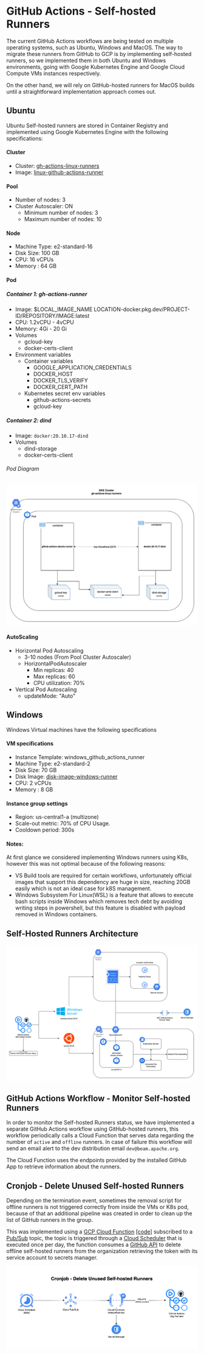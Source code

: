<!--
    Licensed to the Apache Software Foundation (ASF) under one
    or more contributor license agreements.  See the NOTICE file
    distributed with this work for additional information
    regarding copyright ownership.  The ASF licenses this file
    to you under the Apache License, Version 2.0 (the
    "License"); you may not use this file except in compliance
    with the License.  You may obtain a copy of the License at

      http://www.apache.org/licenses/LICENSE-2.0

    Unless required by applicable law or agreed to in writing, software
    distributed under the License is distributed on an "AS IS" BASIS,
    WITHOUT WARRANTIES OR CONDITIONS OF ANY KIND, either express or implied.
    See the License for the specific language governing permissions and
    limitations under the License.
-->
# GitHub Actions - Self-hosted Runners
The current GitHub Actions workflows are being tested on multiple operating systems, such as Ubuntu, Windows and MacOS. The way to migrate these runners from GitHub to GCP is by implementing self-hosted runners, so we implemented them in both Ubuntu and Windows environments, going with Google Kubernetes Engine and Google Cloud Compute VMs instances respectively.

On the other hand, we will rely on GitHub-hosted runners for MacOS builds until a straightforward implementation approach comes out.

## Ubuntu
Ubuntu Self-hosted runners are stored in Container Registry and implemented using Google Kubernetes Engine with the following specifications:

#### Cluster
* Cluster: [gh-actions-linux-runners](https://console.cloud.google.com/kubernetes/clusters/details/us-central1-a/gh-actions-linux-runners/details?project=apache-beam-testing)
* Image: [linux-github-actions-runner](https://console.cloud.google.com/gcr/images/apache-beam-testing/global/ubuntu-runners-self-hosted?project=apache-beam-testing)

#### Pool
* Number of nodes: 3
* Cluster Autoscaler: ON
    * Minimum number of nodes: 3
    * Maximum number of nodes: 10

#### Node
* Machine Type: e2-standard-16
* Disk Size: 100 GB
* CPU: 16 vCPUs
* Memory : 64 GB

#### Pod
##### Container 1: gh-actions-runner
* Image: $LOCAL_IMAGE_NAME LOCATION-docker.pkg.dev/PROJECT-ID/REPOSITORY/IMAGE:latest
* CPU: 1.2vCPU - 4vCPU
* Memory: 4Gi - 20 Gi
* Volumes
    * gcloud-key
    * docker-certs-client
* Environment variables
    * Container variables
        * GOOGLE_APPLICATION_CREDENTIALS
        * DOCKER_HOST
        * DOCKER_TLS_VERIFY
        * DOCKER_CERT_PATH
    * Kubernetes secret env variables
        * github-actions-secrets
        * gcloud-key

##### Container 2: dind
* Image: `docker:20.10.17-dind`
* Volumes
    * dind-storage
    * docker-certs-client

###### Pod Diagram
![PodDiagram](diagrams/gh-actions-k8s-runners-pod.png)

#### AutoScaling
* Horizontal Pod Autoscaling
    * 3-10 nodes (From Pool Cluster Autoscaler)
    * HorizontalPodAutoscaler
        * Min replicas: 40
        * Max replicas: 60
        * CPU utilization: 70%
* Vertical Pod Autoscaling
    * updateMode: "Auto"


## Windows
Windows Virtual machines have the following specifications

#### VM specifications
* Instance Template: windows_github_actions_runner
* Machine Type: e2-standard-2
* Disk Size: 70 GB
* Disk Image: [disk-image-windows-runner](https://console.cloud.google.com/compute/imagesDetail/projects/apache-beam-testing/global/images/disk-image-windows-runner?project=apache-beam-testing)
* CPU: 2 vCPUs
* Memory : 8 GB

#### Instance group settings
* Region: us-central1-a (multizone)
* Scale-out metric: 70% of CPU Usage.
* Cooldown period: 300s

#### Notes:
At first glance we considered implementing Windows runners using K8s, however this was not optimal because of the following reasons:

* VS Build tools are required for certain workflows, unfortunately official images that support this dependency are huge in size, reaching 20GB easily which is not an ideal case for k8S management.
* Windows Subsystem For Linux(WSL) is a feature that allows to execute bash scripts inside Windows which removes tech debt by avoiding writing steps in powershell, but this feature is disabled with payload removed in Windows containers.


## Self-Hosted Runners Architecture
![Diagram](diagrams/self-hosted-runners-architecture.png)


## GitHub Actions Workflow - Monitor Self-hosted Runners

In order to monitor the Self-hosted Runners status, we have implemented a separate GitHub Actions workflow using GitHub-hosted runners, this workflow periodically calls a Cloud Function that serves data regarding the number of `active` and `offline` runners. In case of failure this workflow will send an email
alert to the dev distribution email `dev@beam.apache.org`.

The Cloud Function uses the endpoints provided by the installed GitHub App to retrieve information about the runners.

## Cronjob - Delete Unused Self-hosted Runners

Depending on the termination event, sometimes the removal script for offline runners is not triggered correctly from inside the VMs or K8s pod, because of that an additional pipeline was created in order to clean up the list of GitHub runners in the group.

This was implemented using a [GCP Cloud Function](https://console.cloud.google.com/functions/details/us-central1/remove-self-hosted-runners-group?env=gen1&project=apache-beam-testing&tab=source) [[code]](./helper-functions/cloud-functions/removeOfflineRunners) subscribed to a [Pub/Sub](https://console.cloud.google.com/cloudpubsub/topic/detail/remove-runners?referrer=search&project=apache-beam-testing) topic, the topic is triggered through a [Cloud Scheduler](https://console.cloud.google.com/cloudscheduler/jobs/edit/us-central1/runners-clean-up-schedule?project=apache-beam-testing) that is executed once per day, the function consumes a [GitHub API](https://docs.github.com/en/rest/reference/actions#delete-a-self-hosted-runner-from-an-organization) to delete offline self-hosted runners from the organization retrieving the token with its service account to secrets manager.


![Delete Offline Self-hosted Runners](diagrams/self-hosted-runners-delete-function.png)
